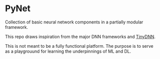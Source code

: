 # PyNet

Collection of basic neural network components in a partially modular framework.

This repo draws inspiration from the major DNN frameworks and [TinyDNN](https://github.com/tiny-dnn/tiny-dnn).

This is not meant to be a fully functional platform. The purpose is to serve as a playgrouund for learning the underpinnings of ML and DL.